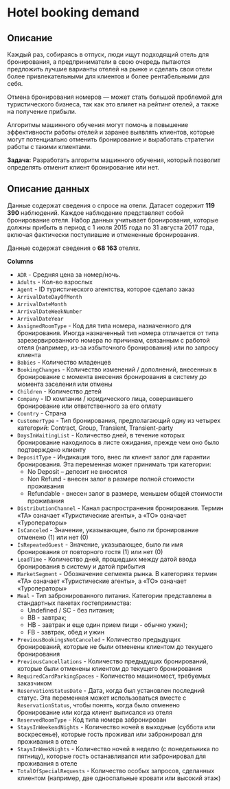 # Hotel booking demand
## Описание
Каждый раз, собираясь в отпуск, люди ищут подходящий отель для бронирования, а предприниматели в свою очередь пытаются предложить лучшие варианты отелей на рынке и сделать свои отели более привлекательными для клиентов и более рентабельными для себя.

Отмена бронирования номеров — может стать большой проблемой для туристического бизнеса, так как это влияет на рейтинг отелей, а также на получение прибыли.

Алгоритмы машинного обучения могут помочь в повышение эффективности работы отелей и заранее выявлять клиентов, которые могут потенциально отменить бронирование и выработать стратегии работы с такими клиентами.

**Задача:** Разработать алгоритм машинного обучения, который позволит определять отменит клиент бронирование или нет. 

## Описание данных
Данные содержат сведения о спросе на отели. Датасет содержит **119 390** наблюдений. Каждое наблюдение представляет собой бронирование отеля. Набор данных учитывает бронирования, которые должны прибыть в период с 1 июля 2015 года по 31 августа 2017 года, включая фактически поступившие и отмененные бронирования.

Данные содержат сведения о **68 163** отелях.

**Columns**
- `ADR` - Средняя цена за номер/ночь.
- `Adults` - Кол-во взрослых
- `Agent` - ID туристического агентства, которое сделало заказ
- `ArrivalDateDayOfMonth`
- `ArrivalDateMonth`
- `ArrivalDateWeekNumber`
- `ArrivalDateYear`
- `AssignedRoomType` - Код для типа номера, назначенного для бронирования. Иногда назначенный тип номера отличается от типа зарезервированного номера по причинам, связанным с работой отеля (например, из-за избыточного бронирования) или по запросу клиента
- `Babies` - Количество младенцев
- `BookingChanges` - Количество изменений / дополнений, внесенных в бронирование с момента внесения бронирования в систему до момента заселения или отмены
- `Children` - Количество детей
- `Company` - ID компании / юридического лица, совершившего бронирование или ответственного за его оплату
- `Country` - Страна
- `CustomerType` - Тип бронирования, предполагающий одну из четырех категорий: Contract, Group, Transient, Transient-party
- `DaysInWaitingList` - Количество дней, в течение которых бронирование находилось в листе ожидания, прежде чем оно было подтверждено клиенту
- `DepositType` - Индикация того, внес ли клиент залог для гарантии бронирования. Эта переменная может принимать три категории:
  - No Deposit – депозит не вносился
  - Non Refund - внесен залог в размере полной стоимости проживания
  - Refundable - внесен залог в размере, меньшем общей стоимости проживания
- `DistributionChannel` - Канал распространения бронирования. Термин «ТА» означает «Туристические агенты», а «ТО» означает «Туроператоры»
- `IsCanceled` - Значение, указывающее, было ли бронирование отменено (1) или нет (0)
- `IsRepeatedGuest` - Значение, указывающее, было ли имя бронирования от повторного гостя (1) или нет (0)
- `LeadTime` - Количество дней, прошедших между датой ввода бронирования в систему и датой прибытия
- `MarketSegment` - Обозначение сегмента рынка. В категориях термин «ТА» означает «Туристические агенты», а «ТО» означает «Туроператоры»
- `Meal` - Тип забронированного питания. Категории представлены в стандартных пакетах гостеприимства:
  - Undefined / SC - без питания;
  - BB - завтрак;
  - HB - завтрак и еще один прием пищи - обычно ужин);
  - FB - завтрак, обед и ужин
- `PreviousBookingsNotCanceled` - Количество предыдущих бронирований, которые не были отменены клиентом до текущего бронирования
- `PreviousCancellations` - Количество предыдущих бронирований, которые были отменены клиентом до текущего бронирования
- `RequiredCardParkingSpaces` - Количество машиномест, требуемых заказчиком
- `ReservationStatusDate` - Дата, когда был установлен последний статус. Эта переменная может использоваться вместе с `ReservationStatus`, чтобы понять, когда было отменено бронирование или когда клиент выписался из отеля
- `ReservedRoomType` - Код типа номера забронирован
- `StaysInWeekendNights` - Количество ночей в выходные (суббота или воскресенье), которые гость проживал или забронировал для проживания в отеле
- `StaysInWeekNights` - Количество ночей в неделю (с понедельника по пятницу), которые гость останавливался или забронировал для проживания в отеле
- `TotalOfSpecialRequests` - Количество особых запросов, сделанных клиентом (например, две односпальные кровати или высокий этаж)

